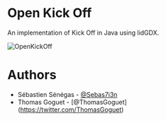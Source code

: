 # Open Kick Off
An implementation of Kick Off in Java using lidGDX.

![OpenKickOff](http://i.imgur.com/R1Qja9S.gif)

# Authors
- Sébastien Sénégas - [@Sebas7i3n](https://twitter.com/Sebas7i3n)
- Thomas Goguet - [@ThomasGoguet] (https://twitter.com/ThomasGoguet)

